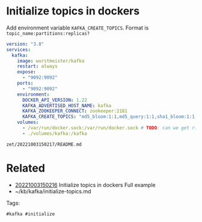 # Initialize topics in dockers
Add environment variable `KAFKA_CREATE_TOPICS`.
Format is `topic_name:partitions:replicas?`
```yaml
version: "3.8"
services:
  kafka:
    image: wurstmeister/kafka
    restart: always
    expose:
      - "9092:9092"
    ports:
      - "9092:9092"
    environment:
      DOCKER_API_VERSION: 1.22
      KAFKA_ADVERTISED_HOST_NAME: kafka
      KAFKA_ZOOKEEPER_CONNECT: zookeeper:2181
      KAFKA_CREATE_TOPICS: "md5_bloom:1:1,md5_query:1:1,sha1_bloom:1:1,sha1_query:1:1,answer:1:1,ingest_raw:1:1,files_raw:1:1"
    volumes:
      - /var/run/docker.sock:/var/run/docker.sock # TODO: can we get rid of this?
      - ./volumes/kafka:/kafka
```

` zet/20221003150217/README.md `

# Related

- [20221003150216](/zet/20221003150216/README.md) Initialize topics in dockers Full example
- ~/kb/kafka/initialize-topics.md

Tags:

    #kafka #initialize 

